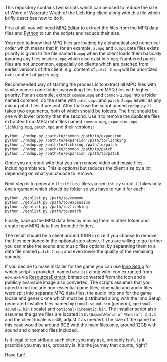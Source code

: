 This repository contains two scripts which can be used to reduce the size of
Wolrd of Warcraft: Wrath of the Lich King client along with this file which
brifly describes how to do it.

First of all, you will need [MPQ Editor](http://www.zezula.net/en/mpq/download.html)
to extract the files from the MPQ data files and [Python](https://www.python.org/)
to run the scripts and reduce their size.

You need to know that MPQ files are loading by alphabetical and numerical order
which means that if, for an example, `a.mpq` and `b.mpq` data files exists
priority is given to the file named `b.mpq` when the client loads them
basically ignoring any files inside `a.mpq` which also exist in `b.mpq`.
Numbered patch files are not uncommon, especially on clients which are patched
from earlier versions of the client, e.g. content of `patch-2.mpq` will  be
prioritized over content of `patch.mpq`.

Recommended way of starting the process is to extract all MPQ files with
similar name in one folder overwriting files from MPQ files with higher
priority. For an example, extract `common.mpq` and `common-2.mpq` into a folder
named common, do the same with `patch.mpq` and `patch-2.mpq` aswell as any
minor patch files if present. After that use the script named `rmdup.py`. It
takes two arguments, both of which should be folders. The first should be one
with lower priority than the second. Use it to remove the duplicate files
extracted from MPQ data files named `common.mpq`, `expansion.mpq`,
`lichking.mpq`, `patch.mpq` and their versions:

```
python ./rmdup.py /path/to/common /path/to/expansion
python ./rmdup.py /path/to/expansion /path/to/lichking
python ./rmdup.py /path/to/lichking /path/to/patch
python ./rmdup.py /path/to/common /path/to/patch
python ./rmdup.py /path/to/expansion /path/to/patch
```

Once you are done with that you can remove video and music files, including
ambiance. This is optional but reduces the client size by a lot depending on
what you choose to remove.

Next step is to generate `(listfiles)` files via `genlist.py` script. It takes
only one argument which should be folder so you have to run it for each:

```
python ./genlist.py /path/to/common
python ./genlist.py /path/to/expansion
python ./genlist.py /path/to/lichking
python ./genlist.py /path/to/patch
```

Finally, backup the MPQ data files by moving them in other folder and create
new MPQ data files from the folders.

The result should be a client around 10GB in size if you choose to remove the
files mentioned in the optional step above. If you are willing to go further
you can make the sound and music files optional by separating them to a data
file named `patch-2.mpq` and even lower the quality of the remaining sounds.

If you decide to make installer for the game you can use [Inno Setup](https://jrsoftware.org/isinfo.php)
for which script is provided, named `wow.iss` along with icon extracted from
`Wow.exe` via [ResourcesExtract](https://www.nirsoft.net/utils/resources_extract.html),
bitmap converted from the icon and a publicly avaivable image also converted.
The scripts assumes that you opted to not include non-essential game files,
cinematic and audio files were split into separate MPQ data files, the audio
into one for the game locale and generic one which must be distributed
along with the Inno Setup generated installer files named `optional-sound.bin`
(generic), `optional-sound-2.bin` (locale) and `optional-cinematic.bin`. The
installer script also assumes the game files are located in
`D:\Games\World of Warcraft 3.3.5` and the client locale is `enGB`, adjust it
as needed. The size of the game for this case would be around 6GB with the main
files only, around 12GB with sound and cinematic files included.

Is it legal to redistribute such client you may ask, probably isn't. Is it
practicle you may ask, probably is. It's the journey that counts, right?

Have fun!
